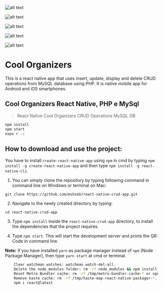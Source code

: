 
![alt text](https://shipply.shop/snaps/i.jpeg)

![alt text](https://shipply.shop/snaps/ii.jpeg)

![alt text](https://shipply.shop/snaps/iii.jpeg)

![alt text](https://shipply.shop/snaps/la.jpeg)

![alt text](https://shipply.shop/snaps/ppppp.jpeg)

# Cool Organizers

This is a react native app that uses insert, update, display and delete CRUD operations from MySQL database using PHP. 
It is native mobile app for Android and iOS smartphones.

## Cool Organizers React Native, PHP e MySql

> React Native Cool Organizers CRUD Operations MySQL DB
```sh
npm install
npm start
expo r -c
```

## How to download and use the project:
  You have to install ``` create-react-native-app ``` using ``` npm ``` in cmd by typing ``` npm install -g create-react-native-app ``` and then type ``` npm install -g react-native-cli ```.

1. You can simply clone the repository by typing following command in command line on Windows or terminal on Mac:
```
git clone https://github.com/mshzeb/react-native-crud-app.git
```

2. Navigate to the newly created directory by typing:
```
cd react-native-crud-app
```

3. Type ``` npm install ``` inside the ``` react-native-crud-app ``` directory, to install the dependencies that the project requires.

4. Type ``` npm start ```. This will start the development server and prints the QR Code in command line.

**Note:** If you have installed ``` yarn ``` as package manager instead of ``` npm ``` (Node Package Manager), then type ``` yarn start ``` at cmd or terminal.

```sh
    Clear watchman watches: watchman watch-del-all.
    Delete the node_modules folder: rm -rf node_modules && npm install.
    Reset Metro Bundler cache: rm -rf /tmp/metro-bundler-cache-* or npm start -- --reset-cache.
    Remove haste cache: rm -rf /tmp/haste-map-react-native-packager-*.
    npm i react@latest
```

